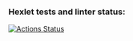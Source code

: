 ### Hexlet tests and linter status:
[![Actions Status](https://github.com/ooyshit/devops-for-programmers-project-lvl1/workflows/hexlet-check/badge.svg)](https://github.com/ooyshit/devops-for-programmers-project-lvl1/actions)